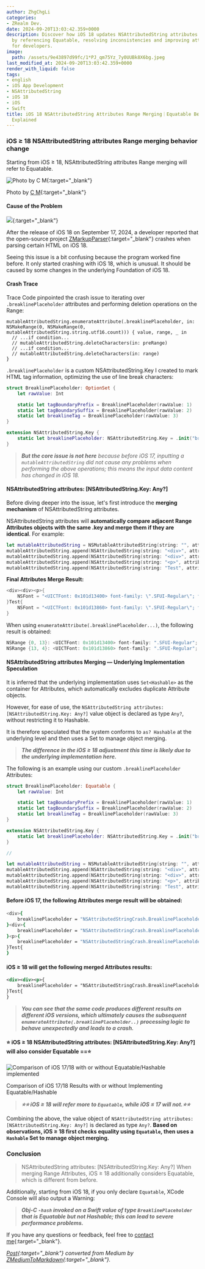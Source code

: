 ```yaml
---
author: ZhgChgLi
categories:
- ZRealm Dev.
date: 2024-09-20T13:03:42.359+0000
description: Discover how iOS 18 updates NSAttributedString attributes range merging
  by referencing Equatable, resolving inconsistencies and improving attribute handling
  for developers.
image:
  path: /assets/9e43897d99fc/1*PJ_qm75Yz_7y0UUBk8X6bg.jpeg
last_modified_at: 2024-09-20T13:03:42.359+0000
render_with_liquid: false
tags:
- english
- iOS App Development
- NSAttributedString
- iOS 18
- iOS
- Swift
title: iOS 18 NSAttributedString Attributes Range Merging｜Equatable Behavior Change
  Explained
---
```


### iOS ≥ 18 NSAttributedString attributes Range merging behavior change

Starting from iOS ≥ 18, NSAttributedString attributes Range merging will refer to Equatable.

![Photo by [C M](https://unsplash.com/@ubahnverleih?utm_content=creditCopyText&utm_medium=referral&utm_source=unsplash){:target="_blank"}](/assets/9e43897d99fc/1*PJ_qm75Yz_7y0UUBk8X6bg.jpeg)

Photo by [C M](https://unsplash.com/@ubahnverleih?utm_content=creditCopyText&utm_medium=referral&utm_source=unsplash){:target="_blank"}

#### Cause of the Problem

[![](https://repository-images.githubusercontent.com/602927147/57ce75c1-8548-449c-b44a-f4b0451ed5ea)](https://github.com/ZhgChgLi/ZMarkupParser){:target="_blank"}

After the release of iOS 18 on September 17, 2024, a developer reported that the open-source project [ZMarkupParser](https://github.com/ZhgChgLi/ZMarkupParser){:target="_blank"} crashes when parsing certain HTML on iOS 18.

Seeing this issue is a bit confusing because the program worked fine before. It only started crashing with iOS 18, which is unusual. It should be caused by some changes in the underlying Foundation of iOS 18.

#### Crash Trace

Trace Code pinpointed the crash issue to iterating over `.breaklinePlaceholder` attributes and performing deletion operations on the Range:

```
mutableAttributedString.enumerateAttribute(.breaklinePlaceholder, in: NSMakeRange(0, NSMakeRange(0, mutableAttributedString.string.utf16.count))) { value, range, _ in
  // ...if condition...
  // mutableAttributedString.deleteCharacters(in: preRange)
  // ...if condition...
  // mutableAttributedString.deleteCharacters(in: range)
}
```

`.breaklinePlaceholder` is a custom NSAttributedString.Key I created to mark HTML tag information, optimizing the use of line break characters:

```swift
struct BreaklinePlaceholder: OptionSet {
    let rawValue: Int

    static let tagBoundaryPrefix = BreaklinePlaceholder(rawValue: 1)
    static let tagBoundarySuffix = BreaklinePlaceholder(rawValue: 2)
    static let breaklineTag = BreaklinePlaceholder(rawValue: 3)
}

extension NSAttributedString.Key {
    static let breaklinePlaceholder: NSAttributedString.Key = .init("breaklinePlaceholder")
}
```

> ***But the core issue is not here*** *because before iOS 17, inputting a `mutableAttributedString` did not cause any problems when performing the above operations; this means the input data content has changed in iOS 18.*

#### NSAttributedString attributes: [NSAttributedString.Key: Any?]

Before diving deeper into the issue, let's first introduce the **merging mechanism** of NSAttributedString attributes.

NSAttributedString attributes will **automatically compare adjacent Range Attributes objects with the same .key and merge them if they are identical**. For example:

```swift
let mutableAttributedString = NSMutableAttributedString(string: "", attributes: nil)
mutableAttributedString.append(NSAttributedString(string: "<div>", attributes: [.font: UIFont.systemFont(ofSize: 14)]))
mutableAttributedString.append(NSAttributedString(string: "<div>", attributes: [.font: UIFont.systemFont(ofSize: 14)]))
mutableAttributedString.append(NSAttributedString(string: "<p>", attributes: [.font: UIFont.systemFont(ofSize: 14)]))
mutableAttributedString.append(NSAttributedString(string: "Test", attributes: [.font: UIFont.systemFont(ofSize: 12)]))
```

**Final Attributes Merge Result:**

```swift
<div><div><p>{
    NSFont = "<UICTFont: 0x101d13400> font-family: \".SFUI-Regular\"; font-weight: normal; font-style: normal; font-size: 14.00pt";
}Test{
    NSFont = "<UICTFont: 0x101d13860> font-family: \".SFUI-Regular\"; font-weight: normal; font-style: normal; font-size: 12.00pt";
}
```

When using `enumerateAttribute(.breaklinePlaceholder...)`, the following result is obtained:

```swift
NSRange {0, 13}: <UICTFont: 0x101d13400> font-family: ".SFUI-Regular"; font-weight: normal; font-style: normal; font-size: 14.00pt
NSRange {13, 4}: <UICTFont: 0x101d13860> font-family: ".SFUI-Regular"; font-weight: normal; font-style: normal; font-size: 12.00pt
```

#### NSAttributedString attributes Merging — Underlying Implementation Speculation

It is inferred that the underlying implementation uses `Set<Hashable>` as the container for Attributes, which automatically excludes duplicate Attribute objects.

However, for ease of use, the `NSAttributedString attributes: [NSAttributedString.Key: Any?]` value object is declared as type `Any?`, without restricting it to Hashable.

It is therefore speculated that the system conforms to `as? Hashable` at the underlying level and then uses a Set to manage object merging.

> ***The difference in the iOS ≥ 18 adjustment this time is likely due to the underlying implementation here.***

The following is an example using our custom `.breaklinePlaceholder` Attributes:

```swift
struct BreaklinePlaceholder: Equatable {
    let rawValue: Int

    static let tagBoundaryPrefix = BreaklinePlaceholder(rawValue: 1)
    static let tagBoundarySuffix = BreaklinePlaceholder(rawValue: 2)
    static let breaklineTag = BreaklinePlaceholder(rawValue: 3)
}

extension NSAttributedString.Key {
    static let breaklinePlaceholder: NSAttributedString.Key = .init("breaklinePlaceholder")
}

//

let mutableAttributedString = NSMutableAttributedString(string: "", attributes: nil)
mutableAttributedString.append(NSAttributedString(string: "<div>", attributes: [.breaklinePlaceholder: NSAttributedString.Key.BreaklinePlaceholder.tagBoundaryPrefix]))
mutableAttributedString.append(NSAttributedString(string: "<div>", attributes: [.breaklinePlaceholder: NSAttributedString.Key.BreaklinePlaceholder.tagBoundaryPrefix]))
mutableAttributedString.append(NSAttributedString(string: "<p>", attributes: [.breaklinePlaceholder: NSAttributedString.Key.BreaklinePlaceholder.tagBoundaryPrefix]))
mutableAttributedString.append(NSAttributedString(string: "Test", attributes: nil))
```

#### Before iOS 17, the following **Attributes merge result** will be obtained:

```bash
<div>{
    breaklinePlaceholder = "NSAttributedStringCrash.BreaklinePlaceholder(rawValue: 1)";
}<div>{
    breaklinePlaceholder = "NSAttributedStringCrash.BreaklinePlaceholder(rawValue: 1)";
}<p>{
    breaklinePlaceholder = "NSAttributedStringCrash.BreaklinePlaceholder(rawValue: 1)";
}Test{
}
```

#### iOS ≥ 18 will get the following merged Attributes results:

```xml
<div><div><p>{
    breaklinePlaceholder = "NSAttributedStringCrash.BreaklinePlaceholder(rawValue: 1)";
}Test{
}
```

> ***You can see that the same code produces different results on different iOS versions, which ultimately causes the subsequent `enumerateAttribute(.breaklinePlaceholder..)` processing logic to behave unexpectedly and leads to a crash.***

#### ⭐️ iOS ≥ 18 NSAttributedString attributes: [NSAttributedString.Key: Any?] will also consider Equatable ==⭐️

![Comparison of iOS 17/18 with or without Equatable/Hashable implemented](/assets/9e43897d99fc/1*0TKpBawJoLZUbUKwovRUJQ.png)

Comparison of iOS 17/18 Results with or without Implementing Equatable/Hashable

> ***⭐️⭐️ iOS ≥ 18 will refer more to `Equatable`, while iOS ≤ 17 will not.⭐️⭐️***

Combining the above, the value object of `NSAttributedString attributes: [NSAttributedString.Key: Any?]` is declared as type `Any?`. **Based on observations, iOS ≥ 18 first checks equality using `Equatable`, then uses a `Hashable` Set to manage object merging.**

### Conclusion

> NSAttributedString attributes: [NSAttributedString.Key: Any?] When merging Range Attributes, iOS ≥ 18 additionally considers Equatable, which is different from before.

Additionally, starting from iOS 18, if you only declare `Equatable`, XCode Console will also output a Warning:

> ***Obj-C `-hash` invoked on a Swift value of type `BreaklinePlaceholder` that is Equatable but not Hashable; this can lead to severe performance problems.***

If you have any questions or feedback, feel free to [contact me](https://www.zhgchg.li/contact){:target="_blank"}.

*[Post](https://medium.com/zrealm-ios-dev/ios-18-nsattributedstring-attributes-range-%E5%90%88%E4%BD%B5%E7%9A%84%E4%B8%80%E5%80%8B%E8%A1%8C%E7%82%BA%E6%94%B9%E8%AE%8A-9e43897d99fc){:target="_blank"} converted from Medium by [ZMediumToMarkdown](https://github.com/ZhgChgLi/ZMediumToMarkdown){:target="_blank"}.*